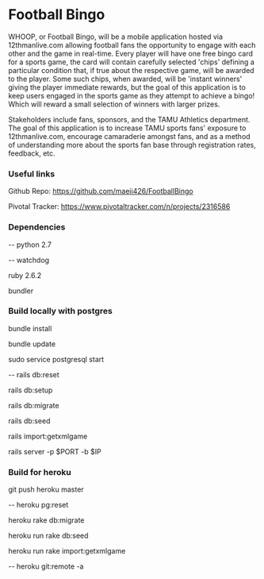# Football Bingo
WHOOP, or Football Bingo, will be a mobile application hosted via 12thmanlive.com allowing football fans the opportunity to engage with each other and the game in real-time. Every player will have one free bingo card for a sports game, the card will contain carefully selected 'chips' defining a particular condition that, if true about the respective game, will be awarded to the player. Some such chips, when awarded, will be 'instant winners' giving the player immediate rewards, but the goal of this application is to keep users engaged in the sports game as they attempt to achieve a bingo! Which will reward a small selection of winners with larger prizes.

Stakeholders include fans, sponsors, and the TAMU Athletics department. The goal of this application is to increase TAMU sports fans' exposure to 12thmanlive.com, encourage camaraderie amongst fans, and as a method of understanding more about the sports fan base through registration rates, feedback, etc.

### Useful links
Github Repo: https://github.com/maeii426/FootballBingo

Pivotal Tracker: https://www.pivotaltracker.com/n/projects/2316586


### Dependencies
-- python 2.7

-- watchdog

ruby 2.6.2

bundler


### Build locally with postgres
bundle install

bundle update

sudo service postgresql start

-- rails db:reset

rails db:setup

rails db:migrate

rails db:seed

rails import:getxmlgame

rails server -p $PORT -b $IP



### Build for heroku
git push heroku master

--  heroku pg:reset

heroku rake db:migrate

heroku run rake db:seed

heroku run rake import:getxmlgame

-- heroku git:remote -a

